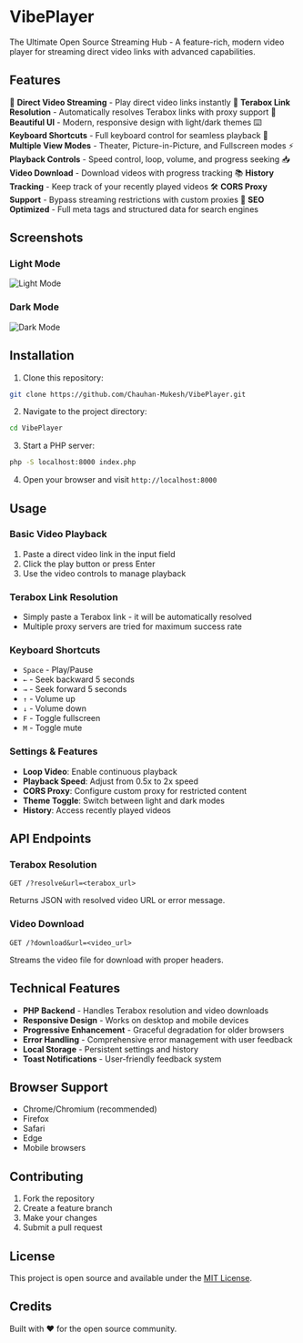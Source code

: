 # VibePlayer

The Ultimate Open Source Streaming Hub - A feature-rich, modern video player for streaming direct video links with advanced capabilities.

## Features

🎥 **Direct Video Streaming** - Play direct video links instantly
🔧 **Terabox Link Resolution** - Automatically resolves Terabox links with proxy support
🎨 **Beautiful UI** - Modern, responsive design with light/dark themes
⌨️ **Keyboard Shortcuts** - Full keyboard control for seamless playback
📱 **Multiple View Modes** - Theater, Picture-in-Picture, and Fullscreen modes
⚡ **Playback Controls** - Speed control, loop, volume, and progress seeking
📥 **Video Download** - Download videos with progress tracking
📚 **History Tracking** - Keep track of your recently played videos
🛠️ **CORS Proxy Support** - Bypass streaming restrictions with custom proxies
🎯 **SEO Optimized** - Full meta tags and structured data for search engines

## Screenshots

### Light Mode
![Light Mode](https://github.com/user-attachments/assets/7365a6ad-f0dd-4cbf-8413-3df69e82fcc1)

### Dark Mode  
![Dark Mode](https://github.com/user-attachments/assets/ef9b6d16-2f56-4d58-8801-3ed12d9e59d9)

## Installation

1. Clone this repository:
```bash
git clone https://github.com/Chauhan-Mukesh/VibePlayer.git
```

2. Navigate to the project directory:
```bash
cd VibePlayer
```

3. Start a PHP server:
```bash
php -S localhost:8000 index.php
```

4. Open your browser and visit `http://localhost:8000`

## Usage

### Basic Video Playback
1. Paste a direct video link in the input field
2. Click the play button or press Enter
3. Use the video controls to manage playback

### Terabox Link Resolution
- Simply paste a Terabox link - it will be automatically resolved
- Multiple proxy servers are tried for maximum success rate

### Keyboard Shortcuts
- `Space` - Play/Pause
- `←` - Seek backward 5 seconds  
- `→` - Seek forward 5 seconds
- `↑` - Volume up
- `↓` - Volume down
- `F` - Toggle fullscreen
- `M` - Toggle mute

### Settings & Features
- **Loop Video**: Enable continuous playback
- **Playback Speed**: Adjust from 0.5x to 2x speed
- **CORS Proxy**: Configure custom proxy for restricted content
- **Theme Toggle**: Switch between light and dark modes
- **History**: Access recently played videos

## API Endpoints

### Terabox Resolution
```
GET /?resolve&url=<terabox_url>
```
Returns JSON with resolved video URL or error message.

### Video Download
```
GET /?download&url=<video_url>
```
Streams the video file for download with proper headers.

## Technical Features

- **PHP Backend** - Handles Terabox resolution and video downloads
- **Responsive Design** - Works on desktop and mobile devices
- **Progressive Enhancement** - Graceful degradation for older browsers
- **Error Handling** - Comprehensive error management with user feedback
- **Local Storage** - Persistent settings and history
- **Toast Notifications** - User-friendly feedback system

## Browser Support

- Chrome/Chromium (recommended)
- Firefox
- Safari
- Edge
- Mobile browsers

## Contributing

1. Fork the repository
2. Create a feature branch
3. Make your changes
4. Submit a pull request

## License

This project is open source and available under the [MIT License](LICENSE).

## Credits

Built with ❤️ for the open source community.